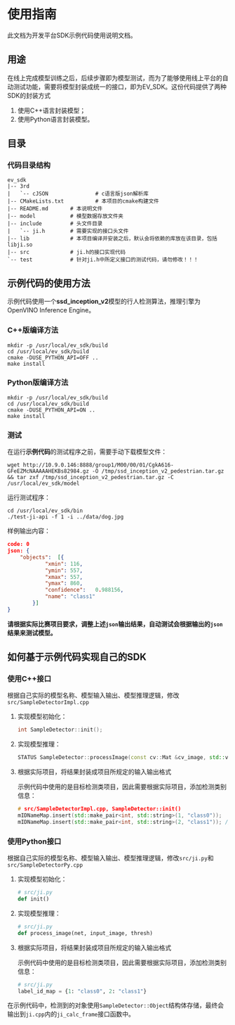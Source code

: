 # 使用指南

此文档为开发平台SDK示例代码使用说明文档。

## 用途

在线上完成模型训练之后，后续步骤即为模型测试，而为了能够使用线上平台的自动测试功能，需要将模型封装成统一的接口，即为EV_SDK。这份代码提供了两种SDK的封装方式

1. 使用C++语言封装模型；
2. 使用Python语言封装模型。

## 目录

### 代码目录结构

```
ev_sdk
|-- 3rd
|   `-- cJSON             	# c语言版json解析库
|-- CMakeLists.txt          # 本项目的cmake构建文件
|-- README.md       # 本说明文件
|-- model           # 模型数据存放文件夹
|-- include         # 头文件目录
|   `-- ji.h        # 需要实现的接口头文件
|-- lib             # 本项目编译并安装之后，默认会将依赖的库放在该目录，包括libji.so
|-- src             # ji.h的接口实现代码
`-- test            # 针对ji.h中所定义接口的测试代码，请勿修改！！！
```
## 示例代码的使用方法

示例代码使用一个**ssd_inception_v2**模型的行人检测算法，推理引擎为OpenVINO Inference Engine。

### C++版编译方法

```shell
mkdir -p /usr/local/ev_sdk/build
cd /usr/local/ev_sdk/build
cmake -DUSE_PYTHON_API=OFF ..
make install
```

### Python版编译方法

```shell
mkdir -p /usr/local/ev_sdk/build
cd /usr/local/ev_sdk/build
cmake -DUSE_PYTHON_API=ON ..
make install
```

### 测试

在运行**示例代码**的测试程序之前，需要手动下载模型文件：

```shell
wget http://10.9.0.146:8888/group1/M00/00/01/CgkA616-GFeEZMcNAAAAAHEKBs82984.gz -O /tmp/ssd_inception_v2_pedestrian.tar.gz && tar zxf /tmp/ssd_inception_v2_pedestrian.tar.gz -C /usr/local/ev_sdk/model
```

运行测试程序：

```shell
cd /usr/local/ev_sdk/bin
./test-ji-api -f 1 -i ../data/dog.jpg
```

样例输出内容：

```json
code: 0
json: {
	"objects":	[{
			"xmin":	116,
			"ymin":	557,
			"xmax":	557,
			"ymax":	860,
			"confidence":	0.988156,
			"name":	"class1"
		}]
}
```

**请根据实际比赛项目要求，调整上述`json`输出结果，自动测试会根据输出的`json`结果来测试模型。**

## 如何基于示例代码实现自己的SDK

### 使用C++接口

根据自己实际的模型名称、模型输入输出、模型推理逻辑，修改`src/SampleDetectorImpl.cpp`

1. 实现模型初始化：

   ```c++
   int SampleDetector::init();
   ```

2. 实现模型推理：

   ```c++
   STATUS SampleDetector::processImage(const cv::Mat &cv_image, std::vector<Object> &result);
   ```

3. 根据实际项目，将结果封装成项目所规定的输入输出格式

   示例代码中使用的是目标检测类项目，因此需要根据实际项目，添加检测类别信息：

   ```c++
   # src/SampleDetectorImpl.cpp, SampleDetector::init()
   mIDNameMap.insert(std::make_pair<int, std::string>(1, "class0"));	// id 1, 类别名称 class0
   mIDNameMap.insert(std::make_pair<int, std::string>(2, "class1")); // id 2, 类别名称 class1
   ```

### 使用Python接口

根据自己实际的模型名称、模型输入输出、模型推理逻辑，修改`src/ji.py`和`src/SampleDetectorPy.cpp`

1. 实现模型初始化：

   ```python
   # src/ji.py
   def init()
   ```

2. 实现模型推理：

   ```python
   # src/ji.py
   def process_image(net, input_image, thresh)
   ```

3. 根据实际项目，将结果封装成项目所规定的输入输出格式

   示例代码中使用的是目标检测类项目，因此需要根据实际项目，添加检测类别信息：

   ```python
   # src/ji.py
   label_id_map = {1: "class0", 2: "class1"}
   ```


在示例代码中，检测到的对象使用`SampleDetector::Object`结构体存储，最终会输出到`ji.cpp`内的`ji_calc_frame`接口函数中。
